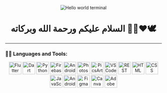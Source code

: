 <!-- Hello World terminal-style GIF -->
<p align="center">
  <img src="https://raw.githubusercontent.com/abhisheknaiidu/abhisheknaiidu/master/code.gif" alt="Hello world terminal" />
</p>

<h1 align="center">السلام عليكم ورحمة الله وبركاته 👋🏻❤️🕊️</h1>

---

### 🧑‍💻 Languages and Tools:

<p align="center">
  <!-- Flutter -->
  <img src="https://cdn.jsdelivr.net/gh/devicons/devicon/icons/flutter/flutter-original.svg" width="40" height="40" alt="Flutter" />
  <!-- Dart -->
  <img src="https://cdn.jsdelivr.net/gh/devicons/devicon/icons/dart/dart-original.svg" width="40" height="40" alt="Dart" />
  <!-- Python -->
  <img src="https://cdn.jsdelivr.net/gh/devicons/devicon/icons/python/python-original.svg" width="40" height="40" alt="Python" />
  <!-- Firebase -->
  <img src="https://cdn.jsdelivr.net/gh/devicons/devicon/icons/firebase/firebase-plain.svg" width="40" height="40" alt="Firebase" />
  <!-- Android -->
  <img src="https://cdn.jsdelivr.net/gh/devicons/devicon/icons/android/android-original.svg" width="40" height="40" alt="Android" />
  <!-- Photoshop -->
  <img src="https://cdn.jsdelivr.net/gh/devicons/devicon/icons/photoshop/photoshop-plain.svg" width="40" height="40" alt="Photoshop" />
  <!-- PicsArt (Custom icon as it's not in devicon) -->
  <img src="https://upload.wikimedia.org/wikipedia/commons/1/12/Picsart_logo.png" width="40" height="40" alt="PicsArt" />
  <!-- VS Code -->
  <img src="https://cdn.jsdelivr.net/gh/devicons/devicon/icons/vscode/vscode-original.svg" width="40" height="40" alt="VS Code" />
  <!-- REST API (Custom icon) -->
  <img src="https://img.icons8.com/external-flatart-icons-outline-flatarticons/64/external-api-digital-marketing-flatart-icons-outline-flatarticons.png" width="40" height="40" alt="REST API" />
  <!-- HTML -->
  <img src="https://cdn.jsdelivr.net/gh/devicons/devicon/icons/html5/html5-original.svg" width="40" height="40" alt="HTML" />
  <!-- CSS -->
  <img src="https://cdn.jsdelivr.net/gh/devicons/devicon/icons/css3/css3-original.svg" width="40" height="40" alt="CSS" />
  <!-- JavaScript -->
  <img src="https://cdn.jsdelivr.net/gh/devicons/devicon/icons/javascript/javascript-original.svg" width="40" height="40" alt="JavaScript" />
  <!-- Android Studio -->
  <img src="https://upload.wikimedia.org/wikipedia/commons/3/34/Android_Studio_icon.svg" width="40" height="40" alt="Android Studio" />
  <!-- Figma -->
  <img src="https://cdn.jsdelivr.net/gh/devicons/devicon/icons/figma/figma-original.svg" width="40" height="40" alt="Figma" />
  <!-- Canva -->
  <img src="https://img.icons8.com/color/48/000000/canva.png" width="40" height="40" alt="Canva" />
  <!-- Adobe Audition (Custom icon) -->
  <img src="https://upload.wikimedia.org/wikipedia/commons/d/d4/Adobe_Audition_CC_icon.svg" width="40" height="40" alt="Adobe Audition" />
</p>

